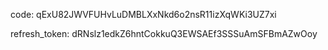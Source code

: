 code:
qExU82JWVFUHvLuDMBLXxNkd6o2nsR11izXqWKi3UZ7xi

refresh_token:
dRNslz1edkZ6hntCokkuQ3EWSAEf3SSSuAmSFBmAZwOoy
